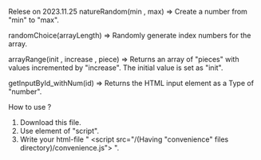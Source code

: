 Relese on 2023.11.25
  natureRandom(min , max) 
  => Create a number from "min" to "max".
  
  randomChoice(arrayLength) 
  => Randomly generate index numbers for the array.
  
  arrayRange(init , increase , piece) 
  => Returns an array of "pieces" with values incremented by "increase". The initial value is set as "init".

  getInputById_withNum(id)
  => Returns the HTML input element as a Type of "number".

How to use ?
  1. Download this file.
  2. Use element of "script".
  3. Write your html-file " <script src="/(Having "convenience" files directory)/convenience.js"></script> ".
